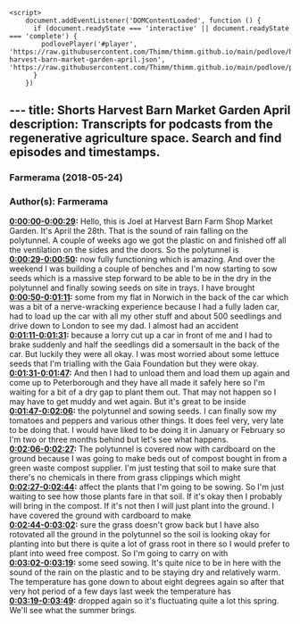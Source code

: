 <script src="https://cdn.podlove.org/web-player/embed.js"></script>
    <script>
        document.addEventListener('DOMContentLoaded', function () {
          if (document.readyState === 'interactive' || document.readyState === 'complete') {
            podlovePlayer('#player', 'https://raw.githubusercontent.com/Thimm/thimm.github.io/main/podlove/https://raw.githubusercontent.com/Thimm/thimm.github.io/main/podlove/podlove/Farmerama/Shorts-harvest-barn-market-garden-april.json', 'https://raw.githubusercontent.com/Thimm/thimm.github.io/main/podlove/podlove/Farmerama/config.json').then(registerExternalEvents('player'))
          }
        })
  </script>---
title: Shorts Harvest Barn Market Garden April
description: Transcripts for podcasts from the regenerative agriculture space. Search and find episodes and timestamps.
---

### Farmerama  (2018-05-24)  
### Author(s): Farmerama  

**[0:00:00-0:00:29](https://soundcloud.com/farmerama-radio/shorts-harvest-barn-market-garden-april#t=0:00:00):**  Hello, this is Joel at Harvest Barn Farm Shop Market Garden. It's April the 28th. That is  the sound of rain falling on the polytunnel. A couple of weeks ago we got the plastic on  and finished off all the ventilation on the sides and the doors. So the polytunnel is  
**[0:00:29-0:00:50](https://soundcloud.com/farmerama-radio/shorts-harvest-barn-market-garden-april#t=0:00:29):**  now fully functioning which is amazing. And over the weekend I was building a couple of  benches and I'm now starting to sow seeds which is a massive step forward to be able  to be in the dry in the polytunnel and finally sowing seeds on site in trays. I have brought  
**[0:00:50-0:01:11](https://soundcloud.com/farmerama-radio/shorts-harvest-barn-market-garden-april#t=0:00:50):**  some from my flat in Norwich in the back of the car which was a bit of a nerve-wracking  experience because I had a fully laden car, had to load up the car with all my other stuff  and about 500 seedlings and drive down to London to see my dad. I almost had an accident  
**[0:01:11-0:01:31](https://soundcloud.com/farmerama-radio/shorts-harvest-barn-market-garden-april#t=0:01:11):**  because a lorry cut up a car in front of me and I had to brake suddenly and half the seedlings  did a somersault in the back of the car. But luckily they were all okay. I was most worried  about some lettuce seeds that I'm trialling with the Gaia Foundation but they were okay.  
**[0:01:31-0:01:47](https://soundcloud.com/farmerama-radio/shorts-harvest-barn-market-garden-april#t=0:01:31):**  And then I had to unload them and load them up again and come up to Peterborough and they  have all made it safely here so I'm waiting for a bit of a dry gap to plant them out.  That may not happen so I may have to get muddy and wet again. But it's great to be inside  
**[0:01:47-0:02:06](https://soundcloud.com/farmerama-radio/shorts-harvest-barn-market-garden-april#t=0:01:47):**  the polytunnel and sowing seeds. I can finally sow my tomatoes and peppers and various other  things. It does feel very, very late to be doing that. I would have liked to be doing  it in January or February so I'm two or three months behind but let's see what happens.  
**[0:02:06-0:02:27](https://soundcloud.com/farmerama-radio/shorts-harvest-barn-market-garden-april#t=0:02:06):**  The polytunnel is covered now with cardboard on the ground because I was going to make  beds out of compost bought in from a green waste compost supplier. I'm just testing that  soil to make sure that there's no chemicals in there from grass clippings which might  
**[0:02:27-0:02:44](https://soundcloud.com/farmerama-radio/shorts-harvest-barn-market-garden-april#t=0:02:27):**  affect the plants that I'm going to be sowing. So I'm just waiting to see how those plants  fare in that soil. If it's okay then I probably will bring in the compost. If it's not then  I will just plant into the ground. I have covered the ground with cardboard to make  
**[0:02:44-0:03:02](https://soundcloud.com/farmerama-radio/shorts-harvest-barn-market-garden-april#t=0:02:44):**  sure the grass doesn't grow back but I have also rotovated all the ground in the polytunnel  so the soil is looking okay for planting into but there is quite a lot of grass root in  there so I would prefer to plant into weed free compost. So I'm going to carry on with  
**[0:03:02-0:03:19](https://soundcloud.com/farmerama-radio/shorts-harvest-barn-market-garden-april#t=0:03:02):**  some seed sowing. It's quite nice to be in here with the sound of the rain on the plastic  and to be staying dry and relatively warm. The temperature has gone down to about eight  degrees again so after that very hot period of a few days last week the temperature has  
**[0:03:19-0:03:49](https://soundcloud.com/farmerama-radio/shorts-harvest-barn-market-garden-april#t=0:03:19):**  dropped again so it's fluctuating quite a lot this spring. We'll see what the summer  brings.  
